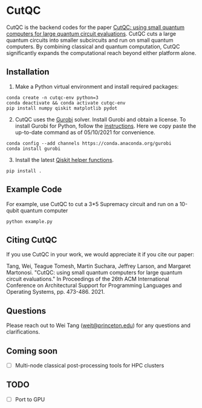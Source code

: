 # CutQC
CutQC is the backend codes for the paper [CutQC: using small quantum computers for large quantum circuit evaluations](https://dl.acm.org/doi/10.1145/3445814.3446758).
CutQC cuts a large quantum circuits into smaller subcircuits and run on small quantum computers.
By combining classical and quantum computation, CutQC significantly expands the computational reach beyond either platform alone.

## Installation
1. Make a Python virtual environment and install required packages:
```
conda create -n cutqc-env python=3
conda deactivate && conda activate cutqc-env
pip install numpy qiskit matplotlib pydot
```
2. CutQC uses the [Gurobi](https://www.gurobi.com) solver. Install Gurobi and obtain a license.
To install Gurobi for Python, follow the [instructions](https://www.gurobi.com/documentation/9.1/quickstart_linux/cs_python_installation_opt.html). Here we copy paste the up-to-date command as of 05/10/2021 for convenience.
```
conda config --add channels https://conda.anaconda.org/gurobi
conda install gurobi
```
3. Install the latest [Qiskit helper functions](https://github.com/weiT1993/qiskit_helper_functions).
```
pip install .
```

## Example Code
For example, use CutQC to cut a 3*5 Supremacy circuit and run on a 10-qubit quantum computer
```
python example.py
```

## Citing CutQC
If you use CutQC in your work, we would appreciate it if you cite our paper:

Tang, Wei, Teague Tomesh, Martin Suchara, Jeffrey Larson, and Margaret Martonosi. "CutQC: using small quantum computers for large quantum circuit evaluations." In Proceedings of the 26th ACM International Conference on Architectural Support for Programming Languages and Operating Systems, pp. 473-486. 2021.

## Questions
Please reach out to Wei Tang (weit@princeton.edu) for any questions and clarifications.

## Coming soon
- [ ] Multi-node classical post-processing tools for HPC clusters

## TODO
- [ ] Port to GPU